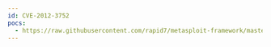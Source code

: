 ```yaml
---
id: CVE-2012-3752
pocs:
  - https://raw.githubusercontent.com/rapid7/metasploit-framework/master/modules/exploits/windows/browser/apple_quicktime_texml_font_table.rb
---
```

